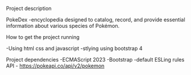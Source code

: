 Project description

PokeDex
-encyclopedia designed to catalog, record, and provide essential information about various species of Pokémon.

How to get the project running

-Using html css and javascript
-stlying using bootstrap 4

Project dependencies
-ECMAScript 2023
-Bootstrap
-default ESLing rules
API - https://pokeapi.co/api/v2/pokemon
